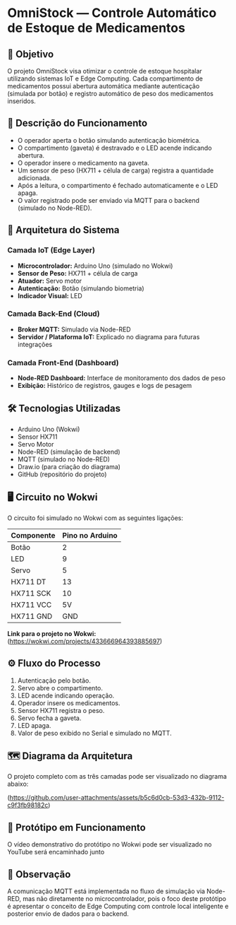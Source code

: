 # OmniStock — Controle Automático de Estoque de Medicamentos

## 🎯 Objetivo

O projeto OmniStock visa otimizar o controle de estoque hospitalar utilizando sistemas IoT e Edge Computing. Cada compartimento de medicamentos possui abertura automática mediante autenticação (simulada por botão) e registro automático de peso dos medicamentos inseridos.

## 🚀 Descrição do Funcionamento

- O operador aperta o botão simulando autenticação biométrica.
- O compartimento (gaveta) é destravado e o LED acende indicando abertura.
- O operador insere o medicamento na gaveta.
- Um sensor de peso (HX711 + célula de carga) registra a quantidade adicionada.
- Após a leitura, o compartimento é fechado automaticamente e o LED apaga.
- O valor registrado pode ser enviado via MQTT para o backend (simulado no Node-RED).

## 🔧 Arquitetura do Sistema

### Camada IoT (Edge Layer)
- **Microcontrolador:** Arduino Uno (simulado no Wokwi)
- **Sensor de Peso:** HX711 + célula de carga
- **Atuador:** Servo motor
- **Autenticação:** Botão (simulando biometria)
- **Indicador Visual:** LED

### Camada Back-End (Cloud)
- **Broker MQTT:** Simulado via Node-RED
- **Servidor / Plataforma IoT:** Explicado no diagrama para futuras integrações

### Camada Front-End (Dashboard)
- **Node-RED Dashboard:** Interface de monitoramento dos dados de peso
- **Exibição:** Histórico de registros, gauges e logs de pesagem

## 🛠 Tecnologias Utilizadas

- Arduino Uno (Wokwi)
- Sensor HX711
- Servo Motor
- Node-RED (simulação de backend)
- MQTT (simulado no Node-RED)
- Draw.io (para criação do diagrama)
- GitHub (repositório do projeto)

## 🖥 Circuito no Wokwi

O circuito foi simulado no Wokwi com as seguintes ligações:

| Componente | Pino no Arduino |
|---|---|
| Botão | 2 |
| LED | 9 |
| Servo | 5 |
| HX711 DT | 13 |
| HX711 SCK | 10 |
| HX711 VCC | 5V |
| HX711 GND | GND |

**Link para o projeto no Wokwi:**  
(https://wokwi.com/projects/433666964393885697)

## ⚙ Fluxo do Processo

1. Autenticação pelo botão.
2. Servo abre o compartimento.
3. LED acende indicando operação.
4. Operador insere os medicamentos.
5. Sensor HX711 registra o peso.
6. Servo fecha a gaveta.
7. LED apaga.
8. Valor de peso exibido no Serial e simulado no MQTT.

## 🗺 Diagrama da Arquitetura

O projeto completo com as três camadas pode ser visualizado no diagrama abaixo:

(https://github.com/user-attachments/assets/b5c6d0cb-53d3-432b-9112-c9f3fb98182c)

## 🎥 Protótipo em Funcionamento

O vídeo demonstrativo do protótipo no Wokwi pode ser visualizado no YouTube será encaminhado junto

## 📌 Observação

A comunicação MQTT está implementada no fluxo de simulação via Node-RED, mas não diretamente no microcontrolador, pois o foco deste protótipo é apresentar o conceito de Edge Computing com controle local inteligente e posterior envio de dados para o backend.
